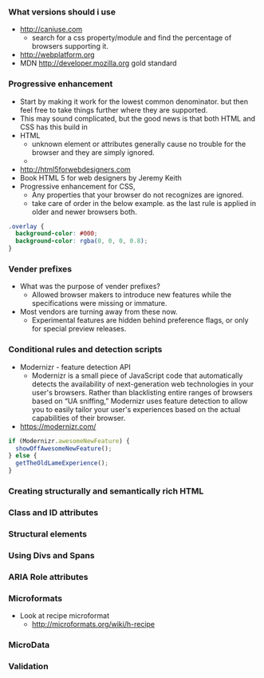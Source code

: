 ### What versions should i use

- http://caniuse.com
  - search for a css property/module and find the percentage of browsers supporting it.
- http://webplatform.org
- MDN http://developer.mozilla.org gold standard

### Progressive enhancement

- Start by making it work for the lowest common denominator.
  but then feel free to take things further where they are supported.
- This may sound complicated, but the good news is that both HTML and CSS has this build in
- HTML
  - unknown element or attributes generally cause no trouble
    for the browser and they are simply ignored.
  - <!DOCTYPE html>
- http://html5forwebdesigners.com
- Book HTML 5 for web designers by Jeremy Keith
- Progressive enhancement for CSS,
  - Any properties that your browser do not recognizes are ignored.
  - take care of order in the below example. as the last rule is applied in older and newer browsers both.

```css
.overlay {
  background-color: #000;
  background-color: rgba(0, 0, 0, 0.8);
}
```

### Vender prefixes

- What was the purpose of vender prefixes?
  - Allowed browser makers to introduce new features while the
    specifications were missing or immature.
- Most vendors are turning away from these now.
  - Experimental features are hidden behind preference flags, or only for special preview releases.

### Conditional rules and detection scripts

- Modernizr - feature detection API
  - Modernizr is a small piece of JavaScript code that automatically detects the availability of next-generation web technologies in your user's browsers. Rather than blacklisting entire ranges of browsers based on “UA sniffing,” Modernizr uses feature detection to allow you to easily tailor your user's experiences based on the actual capabilities of their browser.
- https://modernizr.com/

```javascript 1.8
if (Modernizr.awesomeNewFeature) {
  showOffAwesomeNewFeature();
} else {
  getTheOldLameExperience();
}
```

### Creating structurally and semantically rich HTML

### Class and ID attributes

### Structural elements

### Using Divs and Spans

### ARIA Role attributes

### Microformats

- Look at recipe microformat
  - http://microformats.org/wiki/h-recipe

### MicroData

### Validation
